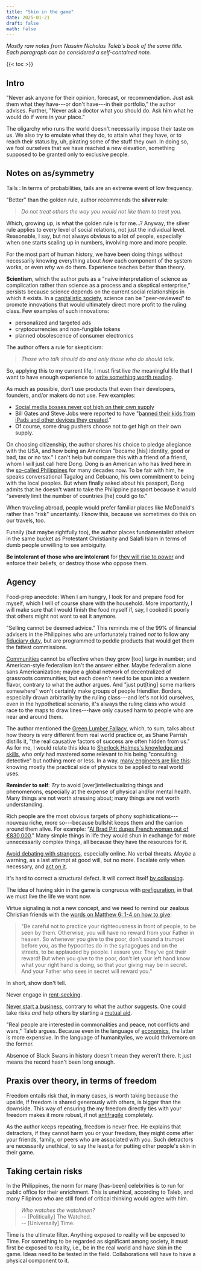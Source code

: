 ```yaml
---
title: "Skin in the game"
date: 2025-01-21
draft: false
math: false
---
```


*Mostly raw notes from Nassim Nicholas Taleb's book of the same title.
Each paragraph can be considered a self-contained note.*

{{< toc >}}

## Intro

"Never ask anyone for their opinion, forecast, or recommendation. Just
ask them what they have---or don't have---in their portfolio," the
author advises. Further, "Never ask a doctor what you should do. Ask him
what he would do if were in your place."

The oligarchy who runs the world doesn't necessarily impose their taste
on us. We also try to emulate what they do, to attain what they
have, or to reach their status by, uh, pirating some of the stuff they
own. In doing so, we fool ourselves that we have reached a new
elevation, something supposed to be granted only to exclusive people.

## Notes on as/symmetry

Tails
: In terms of probabilities, tails are an extreme event of low frequency.

"Better" than the golden rule, author recommends the **silver rule**:

> *Do not treat others the way you would not like them to treat you.*

Which, growing up, is what the golden rule is for me...? Anyway, the
silver rule applies to every level of social relations, not just the
individual level. Reasonable, I say, but not always obvious to a lot of
people, especially when one starts scaling up in numbers, involving more
and more people.

For the most part of human history, we have been doing things without
necessarily knowing everything about *how* each component of the system
works, or even *why* we do them. Experience teaches better than theory.

**Scientism**, which the author puts as a "naive interpretation of
science as complication rather than science as a process and a skeptical
enterprise," persists because science depends on the current social
relationships in which it exists. In a [capitalistic society](/capitalism),
science can be "peer-reviewed" to promote innovations that would
ultimately direct more profit to the ruling class. Few examples of such
innovations:
- personalized and targeted ads
- cryptocurrencies and non-fungible tokens
- planned obsolescence of consumer electronics

The author offers a rule for skepticism:

> *Those who talk should do and only those who do should talk*.

So, applying this to my current life, I must first live *the* meaningful
life that I want to have enough experience to [write something worth reading](/writing).

As much as possible, don't use products that even their developers,
founders, and/or makers do not use. Few examples:

- [Social media bosses never got high on their own supply](https://www.theguardian.com/media/2018/jan/23/never-get-high-on-your-own-supply-why-social-media-bosses-dont-use-social-media)
- Bill Gates and Steve Jobs were reported to have "[banned their kids from iPads and other devices they created](https://finance.yahoo.com/news/hidden-side-steve-jobs-bill-165424007.html)."
- Of course, some drug pushers choose not to get high on their own supply.

On choosing citizenship, the author shares his choice to pledge
allegiance with the USA, and how being an American "became [his]
identity, good or bad, tax or no tax." I can't help but compare this
with a friend of a friend, whom I will just call here Dong. Dong is an
American who has lived here in the [so-called Philippines](/pilipinas) for many
decades now. To be fair with him, he speaks conversational Tagalog and
Cebuano, his own commitment to being with the local peoples. But when
finally asked about his passport, Dong admits that he doesn't want to
take the Philippine passport because it would "severely limit the number
of countries [he] could go to."

When traveling abroad, people would prefer familiar places like
McDonald's rather than "risk" uncertainty. I know this, because we
sometimes do this on our travels, too.

Funnily (but maybe rightfully too), the author places fundamentalist
atheism in the same bucket as Protestant Christianity and Salafi Islam
in terms of dumb people unwilling to see ambiguity.

**Be intolerant of those who are intolerant** for [they will rise to power](/fascism)
and enforce their beliefs, or destroy those who oppose them.

## Agency

Food-prep anecdote: When I am hungry, I look for and prepare food for
myself, which I will of course share with the household. More
importantly, I will make sure that I would finish the food myself if,
say, I cooked it poorly that others might not want to eat it anymore.

"Selling cannot be deemed advice." This reminds me of the 99% of
financial advisers in the Philippines who are unfortunately trained
*not* to follow any [fiduciary duty](https://en.wikipedia.org/wiki/Fiduciary),
but are programmed to peddle products that would get them the fattest
commissions.

[Communities](/community) cannot be effective when they grow [too] large
in number; and American-style federalism isn't the answer either. Maybe
federalism alone sans Americanization; maybe a global network of
decentralized of grassroots communities; but each doesn't need to be
spun into a western flavor, contrary to what the author argues. And
"just put[ting] some markers somewhere" won't certainly make groups of
people friendlier. Borders, especially drawn arbitrarily by the ruling
class---and let's not kid ourselves, even in the hypothetical scenario,
it's always the ruling class who would race to the maps to draw
lines---have only caused harm to people who are near and around them.

The author mentioned the [Green Lumber Fallacy](https://fs.blog/green-lumber-fallacy/), which, to sum, talks
about how theory is very different from real world practice or, as Shane
Parrish distills it, "the real causative factors of success are often
hidden from us." As for me,
I would relate this idea to
[Sherlock Holmes's knowledge and skills](https://en.wikipedia.org/wiki/Sherlock_Holmes#Knowledge_and_skills),
who *only* had mastered some relevant to his being "consulting
detective" but nothing more or less. In a way,
[many engineers are like this](/engineering): knowing mostly the practical side of physics to be
applied to real world uses.

**Reminder to self**: *Try* to avoid [over]intellectualizing things and
phenomenons, especially at the expense of physical and/or mental health.
Many things are not worth stressing about; many things are not worth
understanding.

Rich people are the most obvious targets of phony
sophistications---nouveau riche, more so---because bullshit keeps them
and the carrion around them alive. For example: "[AI Brad Pitt dupes French woman out of €830,000](https://www.bbc.com/news/articles/ckgnz8rw1xgo)."
Many simple things in life they would shun in exchange for more
unnecessarily complex things, all because they have the resources for
it.

[Avoid debating with strangers](/debate), especially online.
No verbal threats. *Maybe* a warning, as a last attempt at good will,
but no more.
Escalate only when necessary, and [act on it](/direct-action).

It's hard to correct a structural defect.
It will correct itself [by collapsing](/collapse).

The idea of having skin in the game is congruous with
[prefiguration](/prefiguration), in that we must live the life we want
now.

Virtue signaling is not a new concept, and we need to remind our zealous
Christian friends with the [words on Matthew 6: 1-4 on how to give](https://www.biblestudytools.com/csb/matthew/6.html):

> "Be careful not to practice your righteousness in front of people, to
> be seen by them. Otherwise, you will have no reward from your Father
> in heaven. So whenever you give to the poor, don't sound a trumpet
> before you, as the hypocrites do in the synagogues and on the streets,
> to be applauded by people. I assure you: They've got their reward! But
> when you give to the poor, don't let your left hand know what your
> right hand is doing, so that your giving may be in secret. And your
> Father who sees in secret will reward you."

In short, show don't tell.

Never engage in [rent-seeking](https://en.wikipedia.org/wiki/Rent-seeking).

[Never start a business](/no-business), contrary to what the author
suggests. One could take risks *and* help others by starting a [mutual aid](/mutual-aid).

"Real people are interested in commonalities and peace, not conflicts
and wars," Taleb argues. Because even in the language of
[economics](/economics), the latter is more expensive. In the language
of humanity/ies, we would thrivemore on the former.

Absence of Black Swans in history doesn't mean they weren't there. It
just means the record hasn't been long enough.

## Praxis over theory, in terms of freedom

Freedom entails risk that, in many cases, is worth taking because the
upside, if freedom is shared generously with others, is bigger than the
downside. This way of ensuring the my freedom directly ties with your
freedom makes it more robust, if not [antifragile](/antifragile) completely.

As the author keeps repeating, freedom is never free. He explains that
detractors, if they cannot harm you or your freedom, they might come
after your friends, family, or peers who are associated with you. Such
detractors are necessarily unethical, to say the least,a for putting
other people's skin in their game.

## Taking certain risks

In the Philippines, the norm for many [has-been] celebrities is to run
for public office for their enrichment. This is unethical, according to
Taleb, and many Filipinos who are still fond of critical thinking would
agree with him.

> *Who watches the watchmen?*  
> -- [Politically] The Watched.  
> -- [Universally] Time.  

Time is the ultimate filter. Anything exposed to reality will be exposed
to Time. For something to be regarded as significant among society, it
must first be exposed to reality, i.e., be in the real world and have
skin in the game. Ideas need to be tested in the field. Collaborations
will have to have a physical component to it.
